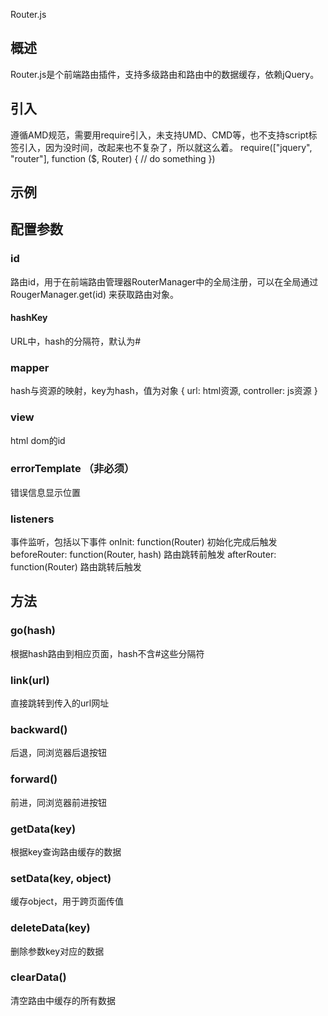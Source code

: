 Router.js

## 概述
Router.js是个前端路由插件，支持多级路由和路由中的数据缓存，依赖jQuery。

## 引入
遵循AMD规范，需要用require引入，未支持UMD、CMD等，也不支持script标签引入，因为没时间，改起来也不复杂了，所以就这么着。
require(["jquery", "router"], function ($, Router) {
    // do something
})

## 示例
<div id="#viewport"></div>
<script>
require(["jquery", "router"], function ($, Router) {
    var config = {
        // 路由DOM ID
        view: '#viewport',
        mapper: {
            'home': {
                url: './views/home.html',
                controller: './js/components/home.js'
            },
            'list': {
                url: './views/list.html',
                controller: ''
            },
            'default': 'home'
        },
        // 错误模板所在DOM ID，可选
        errorTemplateId: '#error'
    }
    // 初始化路由
    var router = new Router(config);
})
</script>

## 配置参数
### id
路由id，用于在前端路由管理器RouterManager中的全局注册，可以在全局通过 RougerManager.get(id) 来获取路由对象。

#### hashKey
URL中，hash的分隔符，默认为#

### mapper
hash与资源的映射，key为hash，值为对象
{
    url: html资源,
    controller: js资源
}

### view
html dom的id

### errorTemplate （非必须）
错误信息显示位置

### listeners
事件监听，包括以下事件
onInit: function(Router) 初始化完成后触发
beforeRouter: function(Router, hash) 路由跳转前触发
afterRouter: function(Router) 路由跳转后触发

## 方法
### go(hash)
根据hash路由到相应页面，hash不含#这些分隔符

### link(url)
直接跳转到传入的url网址

### backward()
后退，同浏览器后退按钮

### forward()
前进，同浏览器前进按钮

### getData(key)
根据key查询路由缓存的数据

### setData(key, object)
缓存object，用于跨页面传值

### deleteData(key)
删除参数key对应的数据

### clearData()
清空路由中缓存的所有数据

